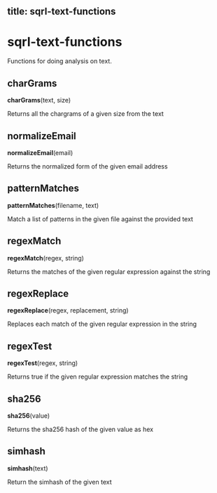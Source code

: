 title: sqrl-text-functions
---

# sqrl-text-functions

Functions for doing analysis on text.

## charGrams

**charGrams**(text, size)

Returns all the chargrams of a given size from the text

## normalizeEmail

**normalizeEmail**(email)

Returns the normalized form of the given email address

## patternMatches

**patternMatches**(filename, text)

Match a list of patterns in the given file against the provided text

## regexMatch

**regexMatch**(regex, string)

Returns the matches of the given regular expression against the string

## regexReplace

**regexReplace**(regex, replacement, string)

Replaces each match of the given regular expression in the string

## regexTest

**regexTest**(regex, string)

Returns true if the given regular expression matches the string

## sha256

**sha256**(value)

Returns the sha256 hash of the given value as hex

## simhash

**simhash**(text)

Return the simhash of the given text

